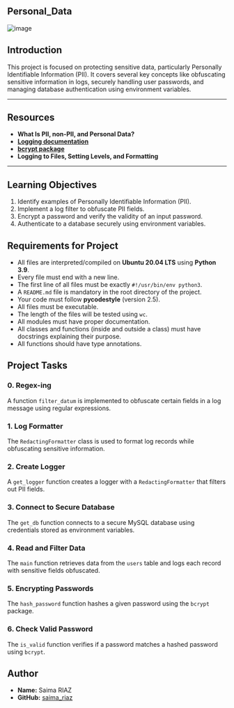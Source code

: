 ## Personal_Data
![image](https://github.com/user-attachments/assets/6c5888fd-9c3c-4771-9638-784967b99ad8)

## Introduction
 This project is focused on protecting sensitive data, particularly Personally Identifiable Information (PII). It covers several key concepts like obfuscating sensitive information in logs, securely handling user passwords, and managing database authentication using environment variables.

 ---
 ## Resources


- **What Is PII, non-PII, and Personal Data?**
- **[Logging documentation](https://docs.python.org/3/library/logging.html)**
- **[bcrypt package](https://pypi.org/project/bcrypt/)**
- **Logging to Files, Setting Levels, and Formatting**

---
## Learning Objectives

1. Identify examples of Personally Identifiable Information (PII).
2. Implement a log filter to obfuscate PII fields.
3. Encrypt a password and verify the validity of an input password.
4. Authenticate to a database securely using environment variables.


## Requirements for Project

- All files are interpreted/compiled on **Ubuntu 20.04 LTS** using **Python 3.9**.
- Every file must end with a new line.
- The first line of all files must be exactly `#!/usr/bin/env python3`.
- A `README.md` file is mandatory in the root directory of the project.
- Your code must follow **pycodestyle** (version 2.5).
- All files must be executable.
- The length of the files will be tested using `wc`.
- All modules must have proper documentation.
- All classes and functions (inside and outside a class) must have docstrings explaining their purpose.
- All functions should have type annotations.



## Project Tasks

### 0. Regex-ing
A function `filter_datum` is implemented to obfuscate certain fields in a log message using regular expressions.

### 1. Log Formatter
The `RedactingFormatter` class is used to format log records while obfuscating sensitive information.

### 2. Create Logger
A `get_logger` function creates a logger with a `RedactingFormatter` that filters out PII fields.

### 3. Connect to Secure Database
The `get_db` function connects to a secure MySQL database using credentials stored as environment variables.

### 4. Read and Filter Data
The `main` function retrieves data from the `users` table and logs each record with sensitive fields obfuscated.

### 5. Encrypting Passwords
The `hash_password` function hashes a given password using the `bcrypt` package.

### 6. Check Valid Password
The `is_valid` function verifies if a password matches a hashed password using `bcrypt`.

## Author
- **Name:** Saima RIAZ
- **GitHub:** [saima_riaz](https://github.com/saima-riaz/holbertonschool-web_back_end/tree/main/personal_data)


